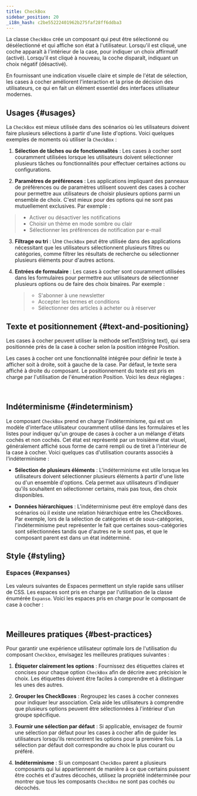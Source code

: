 ```yaml
---
title: CheckBox
sidebar_position: 20
_i18n_hash: c2be55222401962b275faf28ff6ddba3
---
```

<DocChip chip="shadow" />
<DocChip chip="name" label="dwc-checkbox" />
<DocChip chip='since' label='23.01' />
<JavadocLink type="foundation" location="com/webforj/component/optioninput/CheckBox" top='true'/>

La classe `CheckBox` crée un composant qui peut être sélectionné ou désélectionné et qui affiche son état à l'utilisateur. Lorsqu'il est cliqué, une coche apparaît à l'intérieur de la case, pour indiquer un choix affirmatif (activé). Lorsqu'il est cliqué à nouveau, la coche disparaît, indiquant un choix négatif (désactivé).

En fournissant une indication visuelle claire et simple de l'état de sélection, les cases à cocher améliorent l'interaction et la prise de décision des utilisateurs, ce qui en fait un élément essentiel des interfaces utilisateur modernes.

## Usages {#usages}

La `CheckBox` est mieux utilisée dans des scénarios où les utilisateurs doivent faire plusieurs sélections à partir d'une liste d'options. Voici quelques exemples de moments où utiliser la `CheckBox` :

1. **Sélection de tâches ou de fonctionnalités** : Les cases à cocher sont couramment utilisées lorsque les utilisateurs doivent sélectionner plusieurs tâches ou fonctionnalités pour effectuer certaines actions ou configurations.

2. **Paramètres de préférences** : Les applications impliquant des panneaux de préférences ou de paramètres utilisent souvent des cases à cocher pour permettre aux utilisateurs de choisir plusieurs options parmi un ensemble de choix. C'est mieux pour des options qui ne sont pas mutuellement exclusives. Par exemple :

> - Activer ou désactiver les notifications
> - Choisir un thème en mode sombre ou clair
> - Sélectionner les préférences de notification par e-mail

3. **Filtrage ou tri** : Une `CheckBox` peut être utilisée dans des applications nécessitant que les utilisateurs sélectionnent plusieurs filtres ou catégories, comme filtrer les résultats de recherche ou sélectionner plusieurs éléments pour d'autres actions.

4. **Entrées de formulaire** : Les cases à cocher sont couramment utilisées dans les formulaires pour permettre aux utilisateurs de sélectionner plusieurs options ou de faire des choix binaires. Par exemple :
   > - S'abonner à une newsletter
   > - Accepter les termes et conditions
   > - Sélectionner des articles à acheter ou à réserver

## Texte et positionnement {#text-and-positioning}

Les cases à cocher peuvent utiliser la méthode <JavadocLink type="foundation" location="com/webforj/component/AbstractOptionInput" code='true' suffix='#setText(java.lang.String)'>setText(String text)</JavadocLink>, qui sera positionnée près de la case à cocher selon la position intégrée <JavadocLink type="foundation" location="com/webforj/component/TextPosition" code='true' suffix=''>Position</JavadocLink>.

Les cases à cocher ont une fonctionnalité intégrée pour définir le texte à afficher soit à droite, soit à gauche de la case. Par défaut, le texte sera affiché à droite du composant. Le positionnement du texte est pris en charge par l'utilisation de l'énumération <JavadocLink type="foundation" location="com/webforj/component/TextPosition" code='true' suffix=''>Position</JavadocLink>. Voici les deux réglages : <br/>

<ComponentDemo 
path='/webforj/checkboxhorizontaltext?' 
javaE='https://raw.githubusercontent.com/webforj/webforj-documentation/refs/heads/main/src/main/java/com/webforj/samples/views/checkbox/CheckboxHorizontalTextView.java'
height = '200px'
/>

<br/>

## Indéterminisme {#indeterminism}

Le composant `CheckBox` prend en charge l'indéterminisme, qui est un modèle d'interface utilisateur couramment utilisé dans les formulaires et les listes pour indiquer qu'un groupe de cases à cocher a un mélange d'états cochés et non cochés. Cet état est représenté par un troisième état visuel, généralement affiché sous forme de carré rempli ou de tiret à l'intérieur de la case à cocher. Voici quelques cas d'utilisation courants associés à l'indéterminisme :

- **Sélection de plusieurs éléments** : L'indéterminisme est utile lorsque les utilisateurs doivent sélectionner plusieurs éléments à partir d'une liste ou d'un ensemble d'options. Cela permet aux utilisateurs d'indiquer qu'ils souhaitent en sélectionner certains, mais pas tous, des choix disponibles.

- **Données hiérarchiques** : L'indéterminisme peut être employé dans des scénarios où il existe une relation hiérarchique entre les CheckBoxes. Par exemple, lors de la sélection de catégories et de sous-catégories, l'indéterminisme peut représenter le fait que certaines sous-catégories sont sélectionnées tandis que d'autres ne le sont pas, et que le composant parent est dans un état indéterminé.

<ComponentDemo 
path='/webforj/checkboxindeterminate?' 
javaE='https://raw.githubusercontent.com/webforj/webforj-documentation/refs/heads/main/src/main/java/com/webforj/samples/views/checkbox/CheckboxIndeterminateView.java'
height = '150px'
/>

## Style {#styling}

### Espaces {#expanses}

Les valeurs suivantes de <JavadocLink type="foundation" location="com/webforj/component/Expanse"> Espaces </JavadocLink> permettent un style rapide sans utiliser de CSS.
Les espaces sont pris en charge par l'utilisation de la classe énumérée `Expanse`. Voici les espaces pris en charge pour le composant de case à cocher : <br/>

<ComponentDemo 
path='/webforj/checkboxexpanse?' 
javaE='https://raw.githubusercontent.com/webforj/webforj-documentation/refs/heads/main/src/main/java/com/webforj/samples/views/checkbox/CheckboxExpanseView.java'
height = '150px'
/>

<br/>

<TableBuilder name="Checkbox" />

## Meilleures pratiques {#best-practices}

Pour garantir une expérience utilisateur optimale lors de l'utilisation du composant `Checkbox`, envisagez les meilleures pratiques suivantes :

1. **Étiqueter clairement les options** : Fournissez des étiquettes claires et concises pour chaque option `CheckBox` afin de décrire avec précision le choix. Les étiquettes doivent être faciles à comprendre et à distinguer les unes des autres.

2. **Grouper les CheckBoxes** : Regroupez les cases à cocher connexes pour indiquer leur association. Cela aide les utilisateurs à comprendre que plusieurs options peuvent être sélectionnées à l'intérieur d'un groupe spécifique.

3. **Fournir une sélection par défaut** : Si applicable, envisagez de fournir une sélection par défaut pour les cases à cocher afin de guider les utilisateurs lorsqu'ils rencontrent les options pour la première fois. La sélection par défaut doit correspondre au choix le plus courant ou préféré.

4. **Indéterminisme** : Si un composant `CheckBox` parent a plusieurs composants qui lui appartiennent de manière à ce que certains puissent être cochés et d'autres décochés, utilisez la propriété indéterminée pour montrer que tous les composants `CheckBox` ne sont pas cochés ou décochés.
